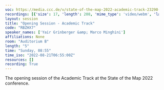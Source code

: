 ```yaml
---
voc: https://media.ccc.de/v/state-of-the-map-2022-academic-track-23290-opening-session-academic-track
recordings: [{'size': 17, 'length': 208, 'mime_type': 'video/webm', 'language': 'eng', 'filename': 'sotm2022-23290-eng-Opening_Session_-_Academic_Track_webm-hd.webm', 'state': 'new', 'folder': 'webm-hd', 'high_quality': True, 'width': 1920, 'height': 1080, 'updated_at': '2022-10-16T21:23:04.039+02:00', 'recording_url': 'https://cdn.media.ccc.de/events/sotm/2022/webm-hd/sotm2022-23290-eng-Opening_Session_-_Academic_Track_webm-hd.webm', 'url': 'https://api.media.ccc.de/public/recordings/63087', 'event_url': 'https://api.media.ccc.de/public/events/f418843d-4f15-562b-bf53-7131f9210a76', 'conference_url': 'https://api.media.ccc.de/public/conferences/sotm2022'}, {'size': 7, 'length': 208, 'mime_type': 'video/webm', 'language': 'eng', 'filename': 'sotm2022-23290-eng-Opening_Session_-_Academic_Track_webm-sd.webm', 'state': 'new', 'folder': 'webm-sd', 'high_quality': False, 'width': 720, 'height': 576, 'updated_at': '2022-10-16T21:18:02.903+02:00', 'recording_url': 'https://cdn.media.ccc.de/events/sotm/2022/webm-sd/sotm2022-23290-eng-Opening_Session_-_Academic_Track_webm-sd.webm', 'url': 'https://api.media.ccc.de/public/recordings/63086', 'event_url': 'https://api.media.ccc.de/public/events/f418843d-4f15-562b-bf53-7131f9210a76', 'conference_url': 'https://api.media.ccc.de/public/conferences/sotm2022'}, {'size': 3, 'length': 208, 'mime_type': 'audio/mpeg', 'language': 'eng', 'filename': 'sotm2022-23290-eng-Opening_Session_-_Academic_Track_mp3.mp3', 'state': 'new', 'folder': 'mp3', 'high_quality': False, 'width': 0, 'height': 0, 'updated_at': '2022-10-16T21:17:02.798+02:00', 'recording_url': 'https://cdn.media.ccc.de/events/sotm/2022/mp3/sotm2022-23290-eng-Opening_Session_-_Academic_Track_mp3.mp3', 'url': 'https://api.media.ccc.de/public/recordings/63085', 'event_url': 'https://api.media.ccc.de/public/events/f418843d-4f15-562b-bf53-7131f9210a76', 'conference_url': 'https://api.media.ccc.de/public/conferences/sotm2022'}, {'size': 5, 'length': 208, 'mime_type': 'video/mp4', 'language': 'eng', 'filename': 'sotm2022-23290-eng-Opening_Session_-_Academic_Track_sd.mp4', 'state': 'new', 'folder': 'h264-sd', 'high_quality': False, 'width': 720, 'height': 576, 'updated_at': '2022-10-16T21:16:02.988+02:00', 'recording_url': 'https://cdn.media.ccc.de/events/sotm/2022/h264-sd/sotm2022-23290-eng-Opening_Session_-_Academic_Track_sd.mp4', 'url': 'https://api.media.ccc.de/public/recordings/63084', 'event_url': 'https://api.media.ccc.de/public/events/f418843d-4f15-562b-bf53-7131f9210a76', 'conference_url': 'https://api.media.ccc.de/public/conferences/sotm2022'}, {'size': 12, 'length': 208, 'mime_type': 'video/mp4', 'language': 'eng', 'filename': 'sotm2022-23290-eng-Opening_Session_-_Academic_Track_hd.mp4', 'state': 'new', 'folder': 'h264-hd', 'high_quality': True, 'width': 1920, 'height': 1080, 'updated_at': '2022-10-16T21:14:23.454+02:00', 'recording_url': 'https://cdn.media.ccc.de/events/sotm/2022/h264-hd/sotm2022-23290-eng-Opening_Session_-_Academic_Track_hd.mp4', 'url': 'https://api.media.ccc.de/public/recordings/63083', 'event_url': 'https://api.media.ccc.de/public/events/f418843d-4f15-562b-bf53-7131f9210a76', 'conference_url': 'https://api.media.ccc.de/public/conferences/sotm2022'}]
layout: session
title: "Opening Session - Academic Track"
code: "RBZHX7"
speaker_names: ['Yair Grinberger &amp; Marco Minghini']
affiliations: None
room: "Auditorium B"
length: "5"
time: "Sunday, 08:55"
time_iso: "2022-08-21T06:55:00Z"
resources: []
recording: True
---
```


The opening session of the Academic Track at the State of the Map 2022 conference.

